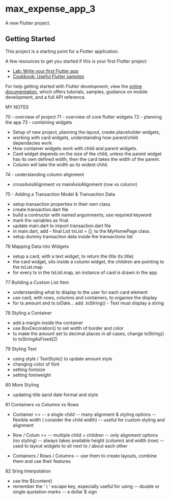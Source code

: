 # max_expense_app_3

A new Flutter project.

## Getting Started

This project is a starting point for a Flutter application.

A few resources to get you started if this is your first Flutter project:

- [Lab: Write your first Flutter app](https://docs.flutter.dev/get-started/codelab)
- [Cookbook: Useful Flutter samples](https://docs.flutter.dev/cookbook)

For help getting started with Flutter development, view the
[online documentation](https://docs.flutter.dev/), which offers tutorials,
samples, guidance on mobile development, and a full API reference.

MY NOTES

70 - overview of project
71 - overview of core flutter widgets
72 - planning the app
73 - combining widgets

- Setup of new project, planning the layout, create placeholder widgets,
- working with card widgets, understanding how parent/child dependecies work.
- How container widgets work with child and parent widgets.
- Card widget depends on the size of the child, unless the parent widget has its own defined width, then the card takes the width of the parent.
- Column will take the width as its widest child.

74 - understanding column alignment

- crossAxisAlignment vs mainAxisAlignment (row vs column)

75 - Adding a Transaction Model & Transaction Data

- setup transaction properties in their own class.
- create transaction.dart file
- build a contructor with named argumments, use required keyword
- mark the variables as final.
- update main.dart to import transaction.dart file
- in main.dart, add - final List<Transaction> txList = []; to the MyHomePage class.
- setup dummy transaction data inside the transactions list

76 Mapping Data into Widgets

- setup a card, with a text widget, to return the title (tx.title)
- the card widget, sits inside a column widget, the children are pointing
  to the txList.map
- for every tx in the txList.map, an instance of card is drawn in the app

77 Building a Custom List Item

- understanding what to display to the user for each card element
- use card, with rows, columns and containers, to organise the display
- for tx.amount and tx.txDate... add .toString() - Text must display a string

78 Styling a Container

- add a margin inside the container
- use BoxDecoration() to set width of border and color
- to make the amount set to decimal places in all cases, change toString() to toStringAsFixed(2)

79 Styling Text

- using style / TextStyle() to update amount style
- changing color of font
- setting fontsize
- setting fontweight

80 More Styling

- updating title aand date format and style

81 Containers vs Columns vs Rows

- Container >>
  -- a single child
  -- many alignment & styling options
  -- flexible width ( consider the child width)
  -- useful for custom styling and alignment

- Row / Colum >>
  -- multiple child = children
  -- only alignment options (no styling)
  -- always takes available height (column) and width (row)
  -- used to layout widgets to sit next to / about each other

- Containers / Rows / Columns
  -- use them to create layouts, combine them and use their features

82 Sring Interpolation

- use the ${content}
- remember the ‘ \ ‘ escape key, especially useful for using
  -- double or single quotation marks
  -- a dollar $ sign
